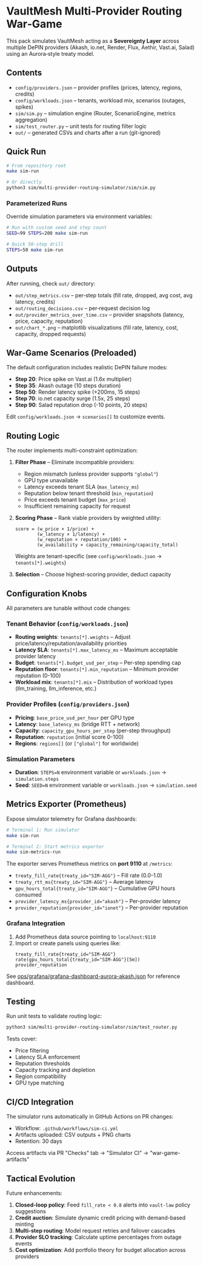 # VaultMesh Multi‑Provider Routing War‑Game

This pack simulates VaultMesh acting as a **Sovereignty Layer** across multiple DePIN providers
(Akash, io.net, Render, Flux, Aethir, Vast.ai, Salad) using an Aurora‑style treaty model.

## Contents

- `config/providers.json` – provider profiles (prices, latency, regions, credits)
- `config/workloads.json` – tenants, workload mix, scenarios (outages, spikes)
- `sim/sim.py` – simulation engine (Router, ScenarioEngine, metrics aggregation)
- `sim/test_router.py` – unit tests for routing filter logic
- `out/` – generated CSVs and charts after a run (git-ignored)

## Quick Run

```bash
# From repository root
make sim-run

# Or directly
python3 sim/multi-provider-routing-simulator/sim/sim.py
```

### Parameterized Runs

Override simulation parameters via environment variables:

```bash
# Run with custom seed and step count
SEED=99 STEPS=200 make sim-run

# Quick 50-step drill
STEPS=50 make sim-run
```

## Outputs

After running, check `out/` directory:

- `out/step_metrics.csv` – per‑step totals (fill rate, dropped, avg cost, avg latency, credits)
- `out/routing_decisions.csv` – per‑request decision log
- `out/provider_metrics_over_time.csv` – provider snapshots (latency, price, capacity, reputation)
- `out/chart_*.png` – matplotlib visualizations (fill rate, latency, cost, capacity, dropped requests)

## War‑Game Scenarios (Preloaded)

The default configuration includes realistic DePIN failure modes:

- **Step 20**: Price spike on Vast.ai (1.6x multiplier)
- **Step 35**: Akash outage (10 steps duration)
- **Step 50**: Render latency spike (+200ms, 15 steps)
- **Step 70**: io.net capacity surge (1.5x, 25 steps)
- **Step 90**: Salad reputation drop (-10 points, 20 steps)

Edit `config/workloads.json` → `scenarios[]` to customize events.

## Routing Logic

The router implements multi-constraint optimization:

1. **Filter Phase** – Eliminate incompatible providers:
   - Region mismatch (unless provider supports `"global"`)
   - GPU type unavailable
   - Latency exceeds tenant SLA (`max_latency_ms`)
   - Reputation below tenant threshold (`min_reputation`)
   - Price exceeds tenant budget (`max_price`)
   - Insufficient remaining capacity for request

2. **Scoring Phase** – Rank viable providers by weighted utility:
   ```
   score = (w_price × 1/price) +
           (w_latency × 1/latency) +
           (w_reputation × reputation/100) +
           (w_availability × capacity_remaining/capacity_total)
   ```
   Weights are tenant-specific (see `config/workloads.json` → `tenants[*].weights`)

3. **Selection** – Choose highest-scoring provider, deduct capacity

## Configuration Knobs

All parameters are tunable without code changes:

### Tenant Behavior (`config/workloads.json`)

- **Routing weights**: `tenants[*].weights` – Adjust price/latency/reputation/availability priorities
- **Latency SLA**: `tenants[*].max_latency_ms` – Maximum acceptable provider latency
- **Budget**: `tenants[*].budget_usd_per_step` – Per-step spending cap
- **Reputation floor**: `tenants[*].min_reputation` – Minimum provider reputation (0-100)
- **Workload mix**: `tenants[*].mix` – Distribution of workload types (llm_training, llm_inference, etc.)

### Provider Profiles (`config/providers.json`)

- **Pricing**: `base_price_usd_per_hour` per GPU type
- **Latency**: `base_latency_ms` (bridge RTT + network)
- **Capacity**: `capacity_gpu_hours_per_step` (per-step throughput)
- **Reputation**: `reputation` (initial score 0-100)
- **Regions**: `regions[]` (or `["global"]` for worldwide)

### Simulation Parameters

- **Duration**: `STEPS=N` environment variable or `workloads.json` → `simulation.steps`
- **Seed**: `SEED=N` environment variable or `workloads.json` → `simulation.seed`

## Metrics Exporter (Prometheus)

Expose simulator telemetry for Grafana dashboards:

```bash
# Terminal 1: Run simulator
make sim-run

# Terminal 2: Start metrics exporter
make sim-metrics-run
```

The exporter serves Prometheus metrics on **port 9110** at `/metrics`:

- `treaty_fill_rate{treaty_id="SIM-AGG"}` – Fill rate (0.0-1.0)
- `treaty_rtt_ms{treaty_id="SIM-AGG"}` – Average latency
- `gpu_hours_total{treaty_id="SIM-AGG"}` – Cumulative GPU hours consumed
- `provider_latency_ms{provider_id="akash"}` – Per-provider latency
- `provider_reputation{provider_id="ionet"}` – Per-provider reputation

### Grafana Integration

1. Add Prometheus data source pointing to `localhost:9110`
2. Import or create panels using queries like:
   ```promql
   treaty_fill_rate{treaty_id="SIM-AGG"}
   rate(gpu_hours_total{treaty_id="SIM-AGG"}[5m])
   provider_reputation
   ```

See [ops/grafana/grafana-dashboard-aurora-akash.json](../../ops/grafana/grafana-dashboard-aurora-akash.json) for reference dashboard.

## Testing

Run unit tests to validate routing logic:

```bash
python3 sim/multi-provider-routing-simulator/sim/test_router.py
```

Tests cover:
- Price filtering
- Latency SLA enforcement
- Reputation thresholds
- Capacity tracking and depletion
- Region compatibility
- GPU type matching

## CI/CD Integration

The simulator runs automatically in GitHub Actions on PR changes:

- Workflow: `.github/workflows/sim-ci.yml`
- Artifacts uploaded: CSV outputs + PNG charts
- Retention: 30 days

Access artifacts via PR "Checks" tab → "Simulator CI" → "war-game-artifacts"

## Tactical Evolution

Future enhancements:

1. **Closed-loop policy**: Feed `fill_rate < 0.8` alerts into `vault-law` policy suggestions
2. **Credit auction**: Simulate dynamic credit pricing with demand-based minting
3. **Multi-step routing**: Model request retries and failover cascades
4. **Provider SLO tracking**: Calculate uptime percentages from outage events
5. **Cost optimization**: Add portfolio theory for budget allocation across providers

